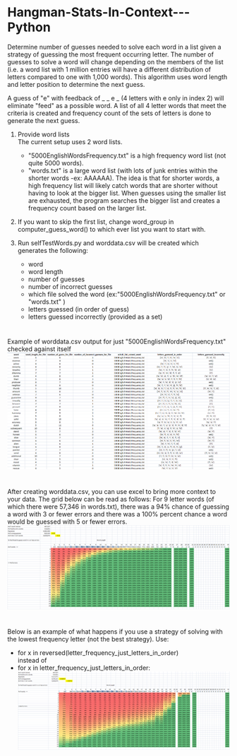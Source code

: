 # Hangman-Stats-In-Context---Python

Determine number of guesses needed to solve each word in a list given a strategy of guessing the most frequent occurring letter. The number of guesses to solve a word will change depending on the members of the list (i.e. a word list with 1 million entries will have a different distribution of letters compared to one with 1,000 words). This algorithm uses word length and letter position to determine the next guess.

A guess of "e" with feedback of _ _ e _ (4 letters with e only in index 2) will eliminate "feed" as a possible word. A list of all 4 letter words that meet the criteria is created and frequency count of the sets of letters is done to generate the next guess.


1. Provide word lists   
    The current setup uses 2 word lists.
    * "5000EnglishWordsFrequency.txt" is a high frequency word list (not quite 5000 words).
    * "words.txt" is a large word list (with lots of junk entries within the shorter words -ex: AAAAAA).
        The idea is that for shorter words, a high frequency list will likely catch words that are shorter without having to look at the bigger list. When guesses using the smaller list are exhausted, the program searches the bigger list and creates a frequency count based on the larger list.

2. If you want to skip the first list, change word_group in computer_guess_word() to which ever list you want to start with.

3. Run selfTestWords.py and worddata.csv will be created which generates the following:
    * word
    * word length
    * number of guesses
    * number of incorrect guesses
    * which file solved the word (ex:"5000EnglishWordsFrequency.txt" or "words.txt" )
    * letters guessed (in order of guess)
    * letters guessed incorrectly (provided as a set)

#
Example of worddata.csv output for just "5000EnglishWordsFrequency.txt" checked against itself 
![worddata.csv output](images\worddata_output.png) 

#
After creating worddata.csv, you can use excel to bring more context to your data. The grid below can be read as follows:
For 9 letter words (of which there were 57,346 in words.txt), there was a 94% chance of guessing a word with 3 or fewer errors and there was a 100% percent chance a word would be guessed with 5 or fewer errors. 
![derivation of data provided from worddata.csv](images\big_word_list_high_frequency.png) 

#

Below is an example of what happens if you use a strategy of solving with the lowest frequency letter (not the best strategy).
Use:
* for x in reversed(letter_frequency_just_letters_in_order)     
instead of 
* for x in letter_frequency_just_letters_in_order: 
![derivation of data provided from worddata.csv using lowest frequency letter](images\big_word_list_low_frequency.png) 



